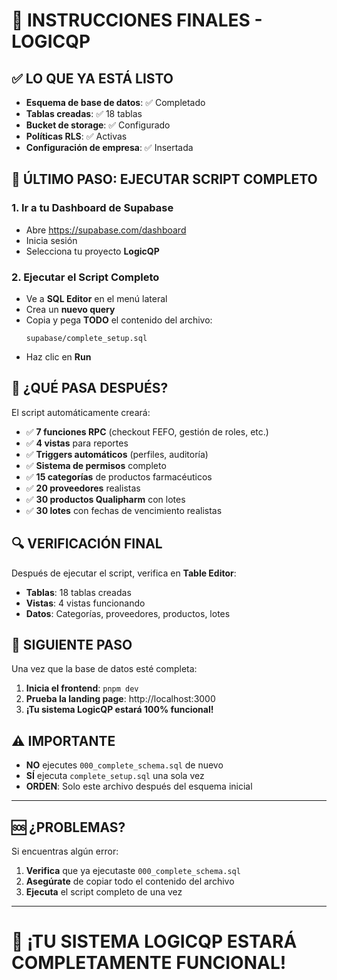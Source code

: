 # 🎯 INSTRUCCIONES FINALES - LOGICQP

## ✅ LO QUE YA ESTÁ LISTO

- **Esquema de base de datos**: ✅ Completado
- **Tablas creadas**: ✅ 18 tablas
- **Bucket de storage**: ✅ Configurado
- **Políticas RLS**: ✅ Activas
- **Configuración de empresa**: ✅ Insertada

## 🚀 ÚLTIMO PASO: EJECUTAR SCRIPT COMPLETO

### **1. Ir a tu Dashboard de Supabase**
- Abre https://supabase.com/dashboard
- Inicia sesión
- Selecciona tu proyecto **LogicQP**

### **2. Ejecutar el Script Completo**
- Ve a **SQL Editor** en el menú lateral
- Crea un **nuevo query**
- Copia y pega **TODO** el contenido del archivo:
  ```
  supabase/complete_setup.sql
  ```
- Haz clic en **Run**

## 🎉 ¿QUÉ PASA DESPUÉS?

El script automáticamente creará:

- ✅ **7 funciones RPC** (checkout FEFO, gestión de roles, etc.)
- ✅ **4 vistas** para reportes
- ✅ **Triggers automáticos** (perfiles, auditoría)
- ✅ **Sistema de permisos** completo
- ✅ **15 categorías** de productos farmacéuticos
- ✅ **20 proveedores** realistas
- ✅ **30 productos Qualipharm** con lotes
- ✅ **30 lotes** con fechas de vencimiento realistas

## 🔍 VERIFICACIÓN FINAL

Después de ejecutar el script, verifica en **Table Editor**:

- **Tablas**: 18 tablas creadas
- **Vistas**: 4 vistas funcionando
- **Datos**: Categorías, proveedores, productos, lotes

## 🎯 SIGUIENTE PASO

Una vez que la base de datos esté completa:

1. **Inicia el frontend**: `pnpm dev`
2. **Prueba la landing page**: http://localhost:3000
3. **¡Tu sistema LogicQP estará 100% funcional!**

## ⚠️ IMPORTANTE

- **NO** ejecutes `000_complete_schema.sql` de nuevo
- **SÍ** ejecuta `complete_setup.sql` una sola vez
- **ORDEN**: Solo este archivo después del esquema inicial

---

## 🆘 ¿PROBLEMAS?

Si encuentras algún error:
1. **Verifica** que ya ejecutaste `000_complete_schema.sql`
2. **Asegúrate** de copiar todo el contenido del archivo
3. **Ejecuta** el script completo de una vez

---

# 🎊 ¡TU SISTEMA LOGICQP ESTARÁ COMPLETAMENTE FUNCIONAL!
